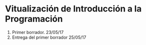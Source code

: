 # Vitualización de Introducción a la Programación
1. Primer borrador. 23/05/17
2. Entrega del primer borrador 25/05/17